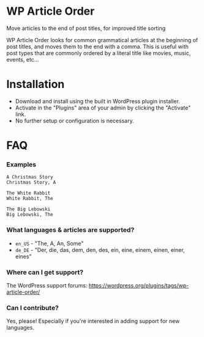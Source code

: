 # WP Article Order

Move articles to the end of post titles, for improved title sorting

WP Article Order looks for common grammatical articles at the beginning of post titles, and moves them to the end with a comma. This is useful with post types that are commonly ordered by a literal title like movies, music, events, etc...

# Installation

* Download and install using the built in WordPress plugin installer.
* Activate in the "Plugins" area of your admin by clicking the "Activate" link.
* No further setup or configuration is necessary.

# FAQ

### Examples

```
A Christmas Story
Christmas Story, A
```
```
The White Rabbit
White Rabbit, The
```
```
The Big Lebowski
Big Lebowski, The
```

### What languages & articles are supported?

* `en_US` - "The, A, An, Some"
* `de_DE` - "Der, die, das, dem, den, des, ein, eine, einem, einen, einer, eines"

### Where can I get support?

The WordPress support forums: https://wordpress.org/plugins/tags/wp-article-order/

### Can I contribute?

Yes, please! Especially if you're interested in adding support for new languages.
